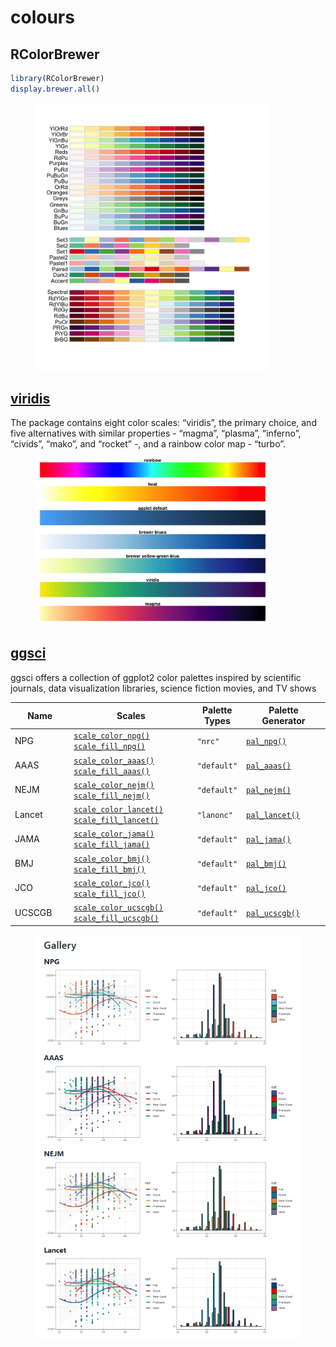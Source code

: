 # colours

## RColorBrewer

```r
library(RColorBrewer)
display.brewer.all()
```

<figure><img src="../../.gitbook/assets/rcolorbrewer_palette.png" alt="" width="375"><figcaption></figcaption></figure>

## [viridis](https://cran.r-project.org/web/packages/viridis/vignettes/intro-to-viridis.html)

The package contains eight color scales: “viridis”, the primary choice, and five alternatives with similar properties - “magma”, “plasma”, “inferno”, “civids”, “mako”, and “rocket” -, and a rainbow color map - “turbo”.



<figure><img src="../../.gitbook/assets/image (17).png" alt="" width="375"><figcaption></figcaption></figure>



## [ggsci](https://nanx.me/ggsci/)

ggsci offers a collection of ggplot2 color palettes inspired by scientific journals, data visualization libraries, science fiction movies, and TV shows

<table data-full-width="false"><thead><tr><th width="115">Name</th><th width="251">Scales</th><th>Palette Types</th><th width="177">Palette Generator</th></tr></thead><tbody><tr><td>NPG</td><td><a href="https://nanx.me/ggsci/reference/scale_npg.html"><code>scale_color_npg()</code></a> <a href="https://nanx.me/ggsci/reference/scale_npg.html"><code>scale_fill_npg()</code></a></td><td><code>"nrc"</code></td><td><a href="https://nanx.me/ggsci/reference/pal_npg.html"><code>pal_npg()</code></a></td></tr><tr><td>AAAS</td><td><a href="https://nanx.me/ggsci/reference/scale_aaas.html"><code>scale_color_aaas()</code></a> <a href="https://nanx.me/ggsci/reference/scale_aaas.html"><code>scale_fill_aaas()</code></a></td><td><code>"default"</code></td><td><a href="https://nanx.me/ggsci/reference/pal_aaas.html"><code>pal_aaas()</code></a></td></tr><tr><td>NEJM</td><td><a href="https://nanx.me/ggsci/reference/scale_nejm.html"><code>scale_color_nejm()</code></a> <a href="https://nanx.me/ggsci/reference/scale_nejm.html"><code>scale_fill_nejm()</code></a></td><td><code>"default"</code></td><td><a href="https://nanx.me/ggsci/reference/pal_nejm.html"><code>pal_nejm()</code></a></td></tr><tr><td>Lancet</td><td><a href="https://nanx.me/ggsci/reference/scale_lancet.html"><code>scale_color_lancet()</code></a> <a href="https://nanx.me/ggsci/reference/scale_lancet.html"><code>scale_fill_lancet()</code></a></td><td><code>"lanonc"</code></td><td><a href="https://nanx.me/ggsci/reference/pal_lancet.html"><code>pal_lancet()</code></a></td></tr><tr><td>JAMA</td><td><a href="https://nanx.me/ggsci/reference/scale_jama.html"><code>scale_color_jama()</code></a> <a href="https://nanx.me/ggsci/reference/scale_jama.html"><code>scale_fill_jama()</code></a></td><td><code>"default"</code></td><td><a href="https://nanx.me/ggsci/reference/pal_jama.html"><code>pal_jama()</code></a></td></tr><tr><td>BMJ</td><td><a href="https://nanx.me/ggsci/reference/scale_bmj.html"><code>scale_color_bmj()</code></a> <a href="https://nanx.me/ggsci/reference/scale_bmj.html"><code>scale_fill_bmj()</code></a></td><td><code>"default"</code></td><td><a href="https://nanx.me/ggsci/reference/pal_bmj.html"><code>pal_bmj()</code></a></td></tr><tr><td>JCO</td><td><a href="https://nanx.me/ggsci/reference/scale_jco.html"><code>scale_color_jco()</code></a> <a href="https://nanx.me/ggsci/reference/scale_jco.html"><code>scale_fill_jco()</code></a></td><td><code>"default"</code></td><td><a href="https://nanx.me/ggsci/reference/pal_jco.html"><code>pal_jco()</code></a></td></tr><tr><td>UCSCGB</td><td><a href="https://nanx.me/ggsci/reference/scale_ucscgb.html"><code>scale_color_ucscgb()</code></a> <a href="https://nanx.me/ggsci/reference/scale_ucscgb.html"><code>scale_fill_ucscgb()</code></a></td><td><code>"default"</code></td><td><a href="https://nanx.me/ggsci/reference/pal_ucscgb.html"><code>pal_ucscgb()</code></a></td></tr></tbody></table>

<figure><img src="../../.gitbook/assets/image (16).png" alt=""><figcaption></figcaption></figure>

